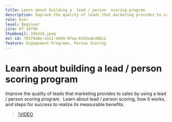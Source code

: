 ```yaml
---
title: Learn about building a  lead / person  scoring program
description: Improve the quality of leads that marketing provides to sales by using a  lead / person  scoring program.  Learn about  lead / person  scoring, how it works, and steps for success to realize its measurable benefits.
role: User
level: Beginner
jira: KT-10740
thumbnail: 345424.jpeg
exl-id: 70379a0e-2a11-4dd9-9faa-65d5ede388c2
feature: Engagement Programs, Person Scoring
---
```

# Learn about building a  lead / person  scoring program

Improve the quality of leads that marketing provides to sales by using a  lead / person  scoring program.  Learn about  lead / person  scoring, how it works, and steps for success to realize its measurable benefits.

>[!VIDEO](https://video.tv.adobe.com/v/345424/?quality=12&learn=on)
